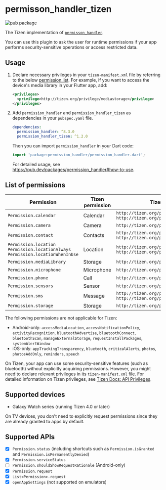 # permisson_handler_tizen

[![pub package](https://img.shields.io/pub/v/permission_handler_tizen.svg)](https://pub.dev/packages/permission_handler_tizen)

The Tizen implementation of [`permisson_handler`](https://github.com/Baseflow/flutter-permission-handler).

You can use this plugin to ask the user for runtime permissions if your app performs security-sensitive operations or access restricted data.

## Usage

1. Declare necessary privileges in your `tizen-manifest.xml` file by referring to the below [permission list](#list-of-permissions). For example, if you want to access the device's media library in your Flutter app, add:

   ```xml
   <privileges>
     <privilege>http://tizen.org/privilege/mediastorage</privilege>
   </privileges>
   ```

2. Add `permission_handler` and `permission_handler_tizen` as dependencies in your `pubspec.yaml` file.

   ```yaml
   dependencies:
     permission_handler: ^8.3.0
     permission_handler_tizen: ^1.2.0
   ```

   Then you can import `permission_handler` in your Dart code:

   ```dart
   import 'package:permission_handler/permission_handler.dart';
   ```

   For detailed usage, see https://pub.dev/packages/permission_handler#how-to-use.

## List of permissions

| Permission | Tizen permission | Tizen privileges |
|-|-|-|
| `Permission.calendar` | Calendar | `http://tizen.org/privilege/calendar.read`<br>`http://tizen.org/privilege/calendar.write` |
| `Permission.camera` | Camera | `http://tizen.org/privilege/camera` |
| `Permission.contact` | Contacts | `http://tizen.org/privilege/contact.read`<br>`http://tizen.org/privilege/contact.write` |
| `Permission.location`<br>`Permission.locationAlways`<br>`Permission.locationWhenInUse` | Location | `http://tizen.org/privilege/location`<br>`http://tizen.org/privilege/location.coarse` |
| `Permission.mediaLibrary` | Storage | `http://tizen.org/privilege/mediastorage` |
| `Permission.microphone` | Microphone | `http://tizen.org/privilege/recorder` |
| `Permission.phone` | Call | `http://tizen.org/privilege/call` |
| `Permission.sensors` | Sensor | `http://tizen.org/privilege/healthinfo` |
| `Permission.sms` | Message | `http://tizen.org/privilege/message.read`<br>`http://tizen.org/privilege/message.write` |
| `Permission.storage` | Storage | `http://tizen.org/privilege/externalstorage` |

The following permissions are not applicable for Tizen:

- Android-only: `accessMediaLocation`, `accessNotificationPolicy`, `activityRecognition`, `bluetoothAdvertise`, `bluetoothConnect`, `bluetoothScan`, `manageExternalStorage`, `requestInstallPackages`, `systemAlertWindow`
- iOS-only: `appTrackingTransparency`, `bluetooth`, `criticalAlerts`, `photos`, `photosAddOnly`, `reminders`, `speech`

On Tizen, your app can use some security-sensitive features (such as bluetooth) without explicitly acquiring permissions. However, you might need to declare relevant privileges in its `tizen-manifest.xml` file. For detailed information on Tizen privileges, see [Tizen Docs: API Privileges](https://docs.tizen.org/application/dotnet/get-started/api-privileges).

## Supported devices

- Galaxy Watch series (running Tizen 4.0 or later)

On TV devices, you don't need to explicitly request permissions since they are already granted to apps by default.

## Supported APIs

- [x] `Permission.status` (including shortcuts such as `Permission.isGranted` and `Permission.isPermanentlyDenied`)
- [x] `Permission.serviceStatus`
- [ ] `Permission.shouldShowRequestRationale` (Android-only)
- [x] `Permission.request`
- [x] `List<Permission>.request`
- [x] `openAppSettings` (not supported on emulators)
